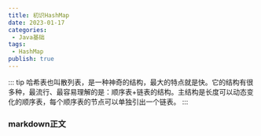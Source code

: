 ```yaml
---
title: 初识HashMap
date: 2023-01-17
categories:
 - Java基础
tags:
 - HashMap
publish: true
---
```


::: tip 
哈希表也叫散列表，是一种神奇的结构，最大的特点就是快。它的结构有很多种，最流行、最容易理解的是：顺序表+链表的结构。主结构是长度可以动态变化的顺序表，每个顺序表的节点可以单独引出一个链表。
:::

<!-- more -->

### markdown正文

 
